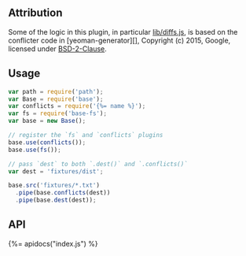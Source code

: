 ## Attribution

Some of the logic in this plugin, in particular [lib/diffs.js](./lib/diffs.js), is based on the conflicter code in [yeoman-generator][], Copyright (c) 2015, Google, licensed under [BSD-2-Clause](http://yeoman.io/learning/faq.html#license).

## Usage

```js
var path = require('path');
var Base = require('base');
var conflicts = require('{%= name %}');
var fs = require('base-fs');
var base = new Base();

// register the `fs` and `conflicts` plugins
base.use(conflicts());
base.use(fs());

// pass `dest` to both `.dest()` and `.conflicts()`
var dest = 'fixtures/dist';

base.src('fixtures/*.txt')
  .pipe(base.conflicts(dest))
  .pipe(base.dest(dest));
```

## API
{%= apidocs("index.js") %}
